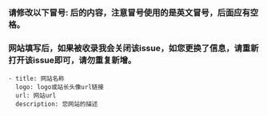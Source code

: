 ### 请修改以下冒号: 后的内容，注意冒号使用的是英文冒号，后面应有空格。
### 网站填写后，如果被收录我会关闭该issue，如您更换了信息，请重新打开该issue即可，请勿重复新增。


    - title: 网站名称
      logo: logo或站长头像url链接
      url: 网站url
      description: 您网站的描述